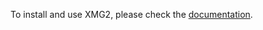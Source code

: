 To install and use XMG2, please check the [documentation](https://github.com/spetitjean/XMG-2/wiki).

